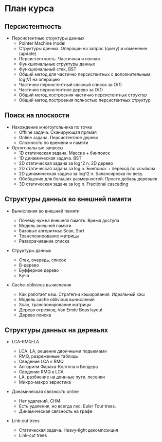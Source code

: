 # План курса

## Персистентность

* Персистентные структуры данных
	* Pointer Machine model
	* Структуры данных. Операции на запрос (query) и изменение (update)
	* Персистентность. Частичная и полная
	* Функциональные структуры данных
	* Функциональный стек, BST
	* Общий метод для частично персистентных с дополнительным log(V) на операцию
	* Частично персистентный связный список за O(1)
	* Частично персистентное дерево за O(1)
	* Общий метод построения частично персистентных структур
	* Общий метод построения полностью персистентных структур

## Поиск на плоскости

* Нахождение многоугольника по точке
	* Offline задача. Сканирующая прямая
	* Online задача. Персистентное дерево
	* Сложность по времени и памяти
* Ортогональные запросы
	* 1D статическая задача. Массив + бинпоиск
	* 1D динамическая задача. BST
	* 2D статическая задача за log^2 n. 2D дерево
	* 2D статическая задача за log n. Бинпоиск + переход по ссылкам
	* 2D динамическая задача за log^2 n. Балансировка по весу.
	* Обобщение для больших размерностей. Просто добавь деревьев
	* 3D статическая задача за log n. Fractional cascading

## Структуры данных во внешней памяти

* Вычисления во внешней памяти
	* Почему нужна внешняя память. Время доступа
	* Модель внешней памяти
	* Базовые алгоритмы: Scan, Sort
	* Транспонирование матрицы
	* Разворачивание списка
* Структуры данных
	* Стек, очередь, список
	* B-дерево
	* Буфферное дерево
	* Куча

* Cache-oblivious вычисления
	* Как работает кэш. Стратегии кэширования. Идеальный кэш
	* Модель cache oblivious вычислений
	* Scan, транспонирование матрицы
	* Дерево отрезков, Van Emde Boas layout
	* Дерево поиска

## Структуры данных на деревьях

* LCA-RMQ-LA
	* LCA, LA, решение двоичными подъемами
	* RMQ, разреженные таблицы
	* Сведение LCA к RMQ
	* Алгоритм Фарака-Колтона и Бендера
	* Сведение RMQ к LCA
	* LA, разбиение на длинные пути, лесенки  
	* Микро-макро эвристика

* Динамическая связность online
	* Нет удалений. СНМ
	* Есть удаления, но всегда лес. Euler Tour trees.
	* Динамическая связность на графе

* Link-cut trees
	* Статическая задача. Heavy-light декомпозиция
	* Link-cut trees








